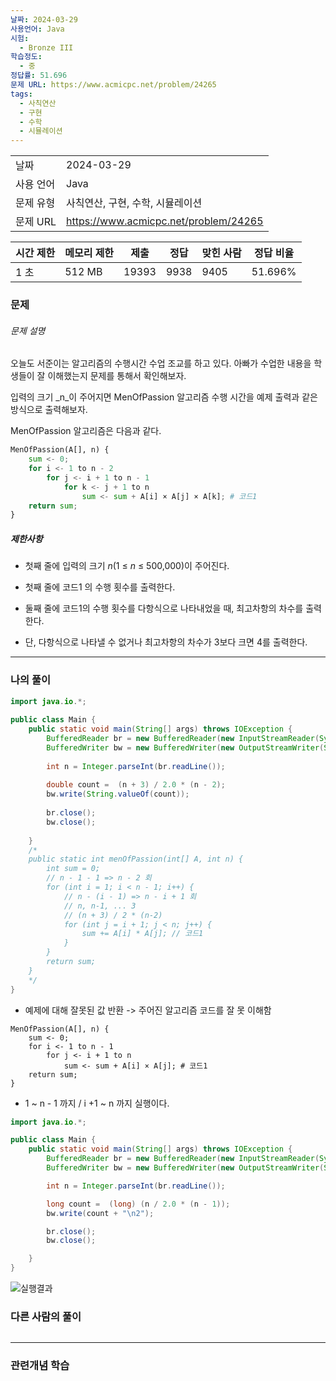 ```yaml
---
날짜: 2024-03-29
사용언어: Java
시험:
  - Bronze III
학습정도:
  - 중
정답률: 51.696
문제 URL: https://www.acmicpc.net/problem/24265
tags:
  - 사칙연산
  - 구현
  - 수학
  - 시뮬레이션
---
```


|        |                                       |
| ------ | ------------------------------------- |
| 날짜     | 2024-03-29                            |
| 사용 언어  | Java                                  |
| 문제 유형  | 사칙연산, 구현, 수학, 시뮬레이션                   |
| 문제 URL | https://www.acmicpc.net/problem/24265 |

| 시간 제한 | 메모리 제한 | 제출    | 정답   | 맞힌 사람 | 정답 비율   |
| ----- | ------ | ----- | ---- | ----- | ------- |
| 1 초   | 512 MB | 19393 | 9938 | 9405  | 51.696% |

### 문제

###### 문제 설명
오늘도 서준이는 알고리즘의 수행시간 수업 조교를 하고 있다. 아빠가 수업한 내용을 학생들이 잘 이해했는지 문제를 통해서 확인해보자.

입력의 크기 _n_이 주어지면 MenOfPassion 알고리즘 수행 시간을 예제 출력과 같은 방식으로 출력해보자.

MenOfPassion 알고리즘은 다음과 같다.

``` python
MenOfPassion(A[], n) {
    sum <- 0;
    for i <- 1 to n - 2
        for j <- i + 1 to n - 1
            for k <- j + 1 to n
                sum <- sum + A[i] × A[j] × A[k]; # 코드1
    return sum;
}
```

##### 제한사항
- 첫째 줄에 입력의 크기 _n_(1 ≤ _n_ ≤ 500,000)이 주어진다.

- 첫째 줄에 코드1 의 수행 횟수를 출력한다.
- 둘째 줄에 코드1의 수행 횟수를 다항식으로 나타내었을 때, 최고차항의 차수를 출력한다. 
- 단, 다항식으로 나타낼 수 없거나 최고차항의 차수가 3보다 크면 4를 출력한다.

---

### 나의 풀이
```java
import java.io.*;  
  
public class Main {  
    public static void main(String[] args) throws IOException {  
        BufferedReader br = new BufferedReader(new InputStreamReader(System.in));  
        BufferedWriter bw = new BufferedWriter(new OutputStreamWriter(System.out));  
  
        int n = Integer.parseInt(br.readLine());  
  
        double count =  (n + 3) / 2.0 * (n - 2);  
        bw.write(String.valueOf(count));  
  
        br.close();  
        bw.close();  
  
    }  
	/*
    public static int menOfPassion(int[] A, int n) {  
        int sum = 0;  
        // n - 1 - 1 => n - 2 회  
        for (int i = 1; i < n - 1; i++) {  
            // n - (i - 1) => n - i + 1 회  
            // n, n-1, ... 3
            // (n + 3) / 2 * (n-2)            
            for (int j = i + 1; j < n; j++) {  
                sum += A[i] * A[j]; // 코드1  
            }  
        }  
        return sum;  
    }  
    */
}
```
- 예제에 대해 잘못된 값 반환
	-> 주어진 알고리즘 코드를 잘 못 이해함

```
MenOfPassion(A[], n) {
    sum <- 0;
    for i <- 1 to n - 1
        for j <- i + 1 to n
            sum <- sum + A[i] × A[j]; # 코드1
    return sum;
}
```
- 1 ~ n - 1 까지 / i +1 ~ n 까지 실행이다. 

``` Java
import java.io.*;

public class Main {
    public static void main(String[] args) throws IOException {
        BufferedReader br = new BufferedReader(new InputStreamReader(System.in));
        BufferedWriter bw = new BufferedWriter(new OutputStreamWriter(System.out));

        int n = Integer.parseInt(br.readLine());

        long count =  (long) (n / 2.0 * (n - 1));
        bw.write(count + "\n2");

        br.close();
        bw.close();

    }
}
```

![실행결과](/assets/CodingTest/B24265.png)
### 다른 사람의 풀이

```java

```

---
### 관련개념 학습